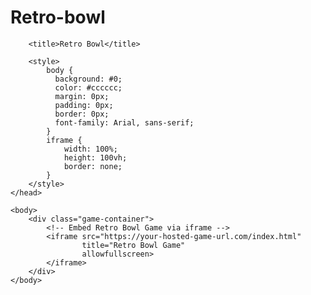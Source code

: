 # Retro-bowl
<!DOCTYPE html>
<html lang="en">
    <head>
        <meta http-equiv="X-UA-Compatible" content="IE=edge" />
        <meta http-equiv="X-Frame-Options" content="DENY">
        <meta http-equiv="pragma" content="no-cache"/>
        <meta name="apple-mobile-web-app-capable" content="yes" />
        <meta name="viewport" content="width=device-width, initial-scale=1.0, maximum-scale=1.0, user-scalable=0" />
        <meta name="apple-mobile-web-app-status-bar-style" content="black-translucent" />
        <meta charset="utf-8"/>

        <title>Retro Bowl</title>

        <style>
            body {
              background: #0;
              color: #cccccc;
              margin: 0px;
              padding: 0px;
              border: 0px;
              font-family: Arial, sans-serif;
            }
            iframe {
                width: 100%;
                height: 100vh;
                border: none;
            }
        </style>
    </head>

    <body>
        <div class="game-container">
            <!-- Embed Retro Bowl Game via iframe -->
            <iframe src="https://your-hosted-game-url.com/index.html" 
                    title="Retro Bowl Game"
                    allowfullscreen>
            </iframe>
        </div>
    </body>
</html>

